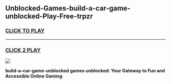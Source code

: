 
## Unblocked-Games-build-a-car-game-unblocked-Play-Free-trpzr
<h3>
<a href="https://premium76.site?title=build-a-car-game-unblocked&ref=17A">CLICK TO PLAY</a></h3>
<hr>

<h3>
<a href="https://premium76.site?title=build-a-car-game-unblocked&ref=17A">CLICK 2 PLAY</a>
  
</h3>

<a href="https://premium76.site?title=build-a-car-game-unblocked&ref=17A"><img src="https://clearcache.store/games.png"></a>


**build-a-car-game-unblocked games unblocked: Your Gateway to Fun and Accessible Online Gaming**
